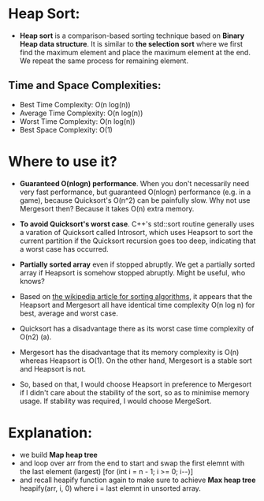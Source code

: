 # Heap Sort:
- **Heap sort** is a comparison-based sorting technique based on **Binary Heap data structure**. It is similar to **the selection sort** where we first find the maximum element and place the maximum element at the end. We repeat the same process for remaining element.
## Time and Space Complexities:
- Best Time Complexity: O(n log(n))
- Average Time Complexity: O(n log(n))
- Worst Time Complexity: O(n log(n))
- Best Space Complexity: O(1)

# Where to use it?
- **Guaranteed O(nlogn) performance**. When you don't necessarily need very fast performance, but guaranteed O(nlogn) performance (e.g. in a game), because Quicksort's O(n^2) can be painfully slow. Why not use Mergesort then? Because it takes O(n) extra memory.
- **To avoid Quicksort's worst case**. C++'s std::sort routine generally uses a varation of Quicksort called Introsort, which uses Heapsort to sort the current partition if the Quicksort recursion goes too deep, indicating that a worst case has occurred.

- **Partially sorted array** even if stopped abruptly. We get a partially sorted array if Heapsort is somehow stopped abruptly. Might be useful, who knows?
- Based on [the wikipedia article for sorting algorithms](https://en.wikipedia.org/wiki/Sorting_algorithm), it appears that the Heapsort and Mergesort all have identical time complexity O(n log n) for best, average and worst case.
- Quicksort has a disadvantage there as its worst case time complexity of O(n2) (a).

- Mergesort has the disadvantage that its memory complexity is O(n) whereas Heapsort is O(1). On the other hand, Mergesort is a stable sort and Heapsort is not.

- So, based on that, I would choose Heapsort in preference to Mergesort if I didn't care about the stability of the sort, so as to minimise memory usage. If stability was required, I would choose MergeSort.

# Explanation: 
- we build **Map heap tree**
- and loop over arr from the end to start and swap the first elemnt with the last element (largest) [for (int i = n - 1; i >= 0; i--)]
- and recall heapify function again to make sure to achieve **Max heap tree** heapify(arr, i, 0) where i = last elemnt in unsorted array.
